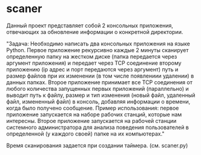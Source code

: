 # scaner
Данный проект представляет собой 2 консольных приложения, отвечающих за обновление информации о конкретной директории. 

"Задача:
Необходимо написать два консольных приложения на языке Python. 
Первое приложение рекурсивно каждые 2 минуты сканирует определенную папку на жестком диске (папка 
передается через аргумент приложения) и передает через TCP соединение второму приложению (ip 
адрес и порт передаются через аргумент) путь и размер файлов при их изменении
(в том числе появлениии удалении) в данных папках.
Второе приложение принимает все TCP соединения от любого количества запущенных первых приложений (параллельно) и выводит путь к файлу,
размер и тип изменения (новый файл, удаленный файл, измененный файл) в консоль, добавляя информации о времени, когда было 
получено сообщение.
Пример использования: первое приложение запускается на наборе рабочих станций, которые нам 
интересны. Второе приложение запускается на рабочей станции системного администратора для 
анализа поведения пользователей в определенной (у каждого своей) папке на их компьютерах."

Время сканирования задается при создании таймера. (см. scaner.py)
